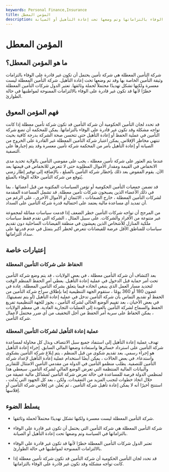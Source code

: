 ```yaml
---
keywords: Personal Finance,Insurance
title: المؤمن المعطل
description: شركة التأمين المعطلة هي شركة تأمين قد تكون غير قادرة على الوفاء بالتزاماتها وتم وضعها تحت إعادة التأهيل أو الصيانة.
---
```


# المؤمن المعطل
## ما هو المؤمن المعطل؟

شركة التأمين المعطلة هي شركة تأمين يحتمل أن تكون غير قادرة على الوفاء بالتزامات وثيقة التأمين الخاصة بها وقد تم وضعها تحت إعادة التأهيل. شركة التأمين المعطلة ليست معسرة ولكنها تشكل تهديدًا محتملاً لحملة وثائقها. تعتبر الدول شركات التأمين المعطلة خطرًا لأنها قد تكون غير قادرة على الوفاء بالالتزامات الممنوحة لمواطنيها في حالة الطوارئ.

## فهم المؤمن المعوق

قد تحدد لجان التأمين الحكومية أن شركة التأمين قد تكون شركة تأمين معطلة إذا كانت تواجه مشكلة وقد تكون غير قادرة على الوفاء بالتزاماتها. يمكن للمحكمة أن تضع شركة التأمين في عملية الحفظ أو إعادة التأهيل حتى تتحسن صحة الشركة بدرجة كافية بحيث تنتهي مخاطر الإفلاس. يمكن اعتبار شركة التأمين المعطلة غير القادرة على الخروج من الصيانة أو إعادة التأهيل بأمر من المحكمة شركة تأمين معسرة وقد يتم إجبارها على التصفية.

عندما يتم العثور على شركة تأمين معطلة ، يجب على مفوضي التأمين بالولاية تحديد مدى الانخفاض في القيمة ومقدار الأموال المطلوبة حتى لا تتعرض للانخفاض في قيمتها بعد الآن. يقوم المفوض بعد ذلك بإخطار شركة التأمين بالمبلغ ، بالإضافة إلى توفير إطار زمني يُتوقع من شركة التأمين خلاله الوفاء بالمبلغ.

قد تضمن جمعيات التأمين الحكومية أو تؤمن السياسات المكتوبة من قبل أعضائها ، بما في ذلك الأعضاء الذين يصبحون شركات تأمين معطلة. قد تشمل المساعدة المقدمة لشركات التأمين المعطلة ، خارج الضمانات ، الائتمان أو الأموال الأخرى ، على الرغم من أن تمديد أي مساعدة مالية يعتمد على احتمالية قدرة شركة التأمين على السداد.

من المرجح أن تواجه شركات التأمين خطر الضعف إذا قدمت سياسات مماثلة لمجموعة غير متنوعة من الأفراد والشركات. على سبيل المثال ، الشركة التي تقدم فقط سياسات ملكية المنازل للأشخاص الذين يعيشون في منطقة الفيضانات الساحلية دون تقديم سياسات للمناطق الأقل عرضة للفيضانات تتعرض لخطر أكبر يتمثل في عدم قدرتها على سداد التزاماتها.

## إعتبارات خاصة

### الحفاظ على شركات التأمين المعطلة

بعد اكتشاف أن شركة التأمين معطلة ، في بعض الولايات ، قد يتم وضع شركة التأمين تحت أمر حماية قبل الدخول في عملية إعادة التأهيل. يعطي أمر الحفظ المنظم الوقت لتحديد مسار العمل الذي ينبغي اتخاذه فيما يتعلق بشركة التأمين المعطلة. عادة في غضون 180 أو 360 يومًا ، ستقوم الجهة التنظيمية إما بإطلاق سراح شركة التأمين من الحفظ أو تقديم التماس بأن شركة التأمين تدخل في عملية إعادة التأهيل (أو يتم تصفيتها). في بعض الأحيان ، بعد تقييم الوضع الحالي لشركة التأمين ، يجوز للجهة التنظيمية تفريغ الحفظ والسماح لشركة التأمين بالعودة إلى العمليات التجارية العادية. في معظم الولايات ، يمكن الحفاظ على سرية أمر الحفظ من أجل التخفيف من أي ضرر محتمل لأعمال شركة التأمين.

### عملية إعادة التأهيل لشركات التأمين المعطلة

تهدف عملية إعادة التأهيل إلى استنفاد جميع سبل الانتصاف وبذل كل محاولة لمساعدة شركة التأمين على استرداد خسائرها واستعادة وضعها المالي السابق. إجراء إعادة التأهيل هو إجراء رسمي. بعد تقديم شكوى من قبل المنظم ، يتم إبلاغ شركة التأمين بشكوى واستدعاء. في بعض الحالات ، يمكن أيضًا استخدام عملية إعادة التأهيل لإعداد شركة التأمين للتصفية. يطلب منظمو التأمين في الدولة من مقدمي التأمين الامتثال للتقارير والبيانات المالية المنتظمة التي تعرض الوضع المالي لشركة التأمين. سيعطي هذا لمنظمي الدولة فرصة للمساعدة في حالة تعرض شركة التأمين لمشاكل مالية عميقة من خلال اتخاذ خطوات لتجنب المزيد من التعقيدات. ولكن ، بعد كل الجهود التي بُذلت ، استنتج أخيرًا أنه لا يمكن إعادة تأهيل شركة التأمين ، ثم يُعلن عن إفلاس شركة التأمين أو إفلاسها.

## يسلط الضوء

- شركة التأمين المعطلة ليست معسرة ولكنها تشكل تهديدًا محتملاً لحملة وثائقها.

- شركة التأمين المعطلة هي شركة التأمين التي يحتمل أن تكون غير قادرة على الوفاء بالتزاماتها في السياسة وتم وضعها تحت إعادة التأهيل أو الصيانة.

- تعتبر الدول شركات التأمين المعطلة خطرًا لأنها قد تكون غير قادرة على الوفاء بالالتزامات الممنوحة لمواطنيها في حالة الطوارئ.

- قد تحدد لجان التأمين الحكومية أن شركة التأمين قد تكون شركة تأمين معطلة إذا كانت تواجه مشكلة وقد تكون غير قادرة على الوفاء بالتزاماتها.

